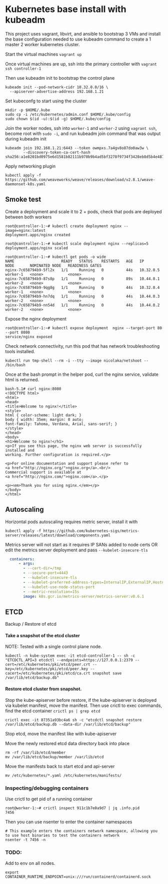# Kubernetes base install with kubeadm

This project uses vagrant, libvirt, and ansible to bootstrap 3 VMs and install
the base configuration needed to use kubeadm command to create a 1 master 2 worker
kubernetes cluster.

Start the virtual machines
`vagrant up`

Once virtual machines are up, ssh into the primary controller with
`vagrant ssh controller-1`

Then use kubeadm init to bootstrap the control plane
```
kubeadm init --pod-network-cidr 10.32.0.0/16 \
  --apiserver-advertise-address 192.168.1.21
```

Set kubeconfg to start using the cluster
```
mkdir -p $HOME/.kube
sudo cp -i /etc/kubernetes/admin.conf $HOME/.kube/config
sudo chown $(id -u):$(id -g) $HOME/.kube/config
```

Join the worker nodes, ssh into `worker-1` and `worker-2` using `vagrant ssh`, become root with `sudo -i`, and run kubeadm join command that was output during kubeadm init
```
kubeadm join 192.168.1.21:6443 --token owmpxs.7a4gv8o87do0aw3w \
        --discovery-token-ca-cert-hash sha256:a1e8201bd0975e6d1581b82111b970b9b4ad5bf3278f9734f3428eb8d5b4e487
```

Apply networking plugin
```
kubectl apply -f https://github.com/weaveworks/weave/releases/download/v2.8.1/weave-daemonset-k8s.yaml
```

Smoke test
---

Create a deployment and scale it to 2 + pods, check that pods are deployed between both workers
```
root@controller-1:~# kubectl create deployment nginx --image=nginx:latest
deployment.apps/nginx created

root@controller-1:~# kubectl scale deployment nginx --replicas=5
deployment.apps/nginx scaled

root@controller-1:~# kubectl get pods -o wide
NAME                     READY   STATUS    RESTARTS   AGE   IP          NODE       NOMINATED NODE   READINESS GATES
nginx-7c658794b9-5fl2x   1/1     Running   0          44s   10.32.0.5   worker-1   <none>           <none>
nginx-7c658794b9-87s8p   1/1     Running   0          89s   10.44.0.1   worker-2   <none>           <none>
nginx-7c658794b9-9qg8g   1/1     Running   0          44s   10.32.0.4   worker-1   <none>           <none>
nginx-7c658794b9-hn7dq   1/1     Running   0          44s   10.44.0.3   worker-2   <none>           <none>
nginx-7c658794b9-nn54d   1/1     Running   0          44s   10.44.0.2   worker-2   <none>           <none>
```

Expose the nginx deployment
```
root@controller-1:~# kubectl expose deployment  nginx --target-port 80 --port 8080
service/nginx exposed
```

Check network connectivity, run this pod that has network troubleshooting tools installed. 
```
kubectl run tmp-shell --rm -i --tty --image nicolaka/netshoot -- /bin/bash
```

Once at the bash prompt in the helper pod, curl the nginx service, validate html is returned.
```
bash-5.1# curl nginx:8080
<!DOCTYPE html>
<html>
<head>
<title>Welcome to nginx!</title>
<style>
html { color-scheme: light dark; }
body { width: 35em; margin: 0 auto;
font-family: Tahoma, Verdana, Arial, sans-serif; }
</style>
</head>
<body>
<h1>Welcome to nginx!</h1>
<p>If you see this page, the nginx web server is successfully installed and
working. Further configuration is required.</p>

<p>For online documentation and support please refer to
<a href="http://nginx.org/">nginx.org</a>.<br/>
Commercial support is available at
<a href="http://nginx.com/">nginx.com</a>.</p>

<p><em>Thank you for using nginx.</em></p>
</body>
</html>
```

Autoscaling
---
Horizontal pods autoscaling requires metric server, install it with

```
kubectl apply -f https://github.com/kubernetes-sigs/metrics-server/releases/latest/download/components.yaml
```
Metrics server will not start as it requires IP SANs added to node certs OR
edit the metrics server deployment and pass `--kubelet-insecure-tls`
```yaml
  containers:
      - args:
        - --cert-dir=/tmp
        - --secure-port=4443
        - --kubelet-insecure-tls
        - --kubelet-preferred-address-types=InternalIP,ExternalIP,Hostname
        - --kubelet-use-node-status-port
        - --metric-resolution=15s
        image: k8s.gcr.io/metrics-server/metrics-server:v0.6.1

```

ETCD
---
Backup / Restore of etcd
#### Take a snapshot of the etcd cluster
NOTE: Tested with a single control plane node.
```
kubectl -n kube-system exec -it etcd-controller-1 -- sh -c "ETCDCTL_API=3 etcdctl --endpoints=https://127.0.0.1:2379 --cert=/etc/kubernetes/pki/etcd/peer.crt --key=/etc/kubernetes/pki/etcd/peer.key --cacert=/etc/kubernetes/pki/etcd/ca.crt snapshot save /var/lib/etcd/backup.db"
```

#### Restore etcd cluster from snapshot.
Stop the kube-apiserver before restore, if the kube-apiserver is deployed via kubelet manifest, move the manifest.
Then use crictl to exec commands, find the etcd container `crictl ps | grep etcd`
```
crictl exec -it 87351a93bc4a6 sh -c "etcdctl snapshot restore /var/lib/etcd/backup.db --data-dir /var/lib/etcd/backup"
```
Stop etcd, move the manifest like with kube-apiserver

Move the newly restored etcd data directory back into place

```
rm -rf /var/lib/etcd/member
mv /var/lib/etcd/backup/member /var/lib/etcd
```

Move the manifests back to start etcd and api-server
```
mv /etc/kubernetes/*.yaml /etc/kubernetes/manifests/
```

### Inspecting/debugging containers
Use crictl to get pid of a running container
```
root@worker-1:~# crictl inspect 911c1b7e0a9d7 | jq .info.pid
7456
```
Then you can use nsenter to enter the container namespaces

```
# This example enters the containers network namespace, allowing you to use host binaries to test the containers network
nsenter -t 7456 -n
```

### TODO:

Add to env on all nodes.
```
export CONTAINER_RUNTIME_ENDPOINT=unix:///run/containerd/containerd.sock
```